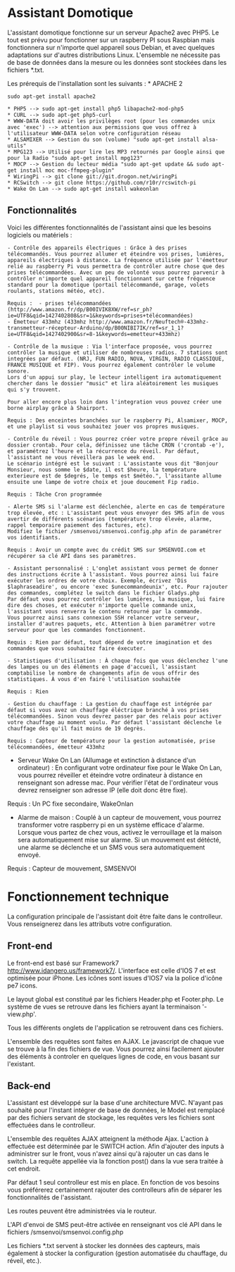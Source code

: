 Assistant Domotique
=====================

L'assistant domotique fonctionne sur un serveur Apache2 avec PHP5.
Le tout est prévu pour fonctionner sur un raspberry PI sous Raspbian mais fonctionnera sur n'importe quel appareil sous Debian, et avec quelques adaptations sur d'autres distributions Linux.
L'ensemble ne nécessite pas de base de données dans la mesure ou les données sont stockées dans les fichiers *.txt.

Les prérequis de l'installation sont les suivants : 
	* APACHE 2 

	sudo apt-get install apache2
	
	* PHP5 --> sudo apt-get install php5 libapache2-mod-php5
	* CURL --> sudo apt-get php5-curl
	* WWW-DATA doit avoir les privilèges root (pour les commandes unix avec 'exec') --> attention aux permissions que vous offrez à l'utilisateur WWW-DATA selon votre configuration réseau
	* ALSAMIXER --> Gestion du son (volume) "sudo apt-get install alsa-utils"
	* MPG123 --> Utilisé pour lire les MP3 retournés par Google ainsi que pour la Radio "sudo apt-get install mpg123"
	* MOCP --> Gestion du lecteur média "sudo apt-get update && sudo apt-get install moc moc-ffmpeg-plugin"
	* WiringPi --> git clone git://git.drogon.net/wiringPi
	* RCSwitch --> git clone https://github.com/r10r/rcswitch-pi
	* Wake On Lan --> sudo apt-get install wakeonlan

Fonctionnalités
---------------

Voici les différentes fonctionnalités de l'assistant ainsi que les besoins logiciels ou matériels :

	- Contrôle des appareils électriques : Grâce à des prises télécommandés. Vous pourrez allumer et éteindre vos prises, lumières, appareils électriques à distance. La fréquence utilisée par l'émetteur relié au raspberry Pi vous permettra de contrôler autre chose que des prises télécommandées. Avec un peu de volonté vous pourrez parvenir à contrôler n'importe quel appareil fonctionnant sur cette fréquence standard pour la domotique (portail télécommandé, garage, volets roulants, stations météo, etc).

	Requis :  - prises télécommandées (http://www.amazon.fr/dp/B00IVIK8XW/ref=sr_ph?ie=UTF8&qid=1427402808&sr=1&keywords=prises+télécommandées)
	- Émetteur 433mhz (433mhz http://www.amazon.fr/Neuftech®-433mhz-transmetteur-récepteur-Arduino/dp/B00NIBI7IK/ref=sr_1_1?ie=UTF8&qid=1427402900&sr=8-1&keywords=emetteur+433mhz)

	- Contrôle de la musique : Via l'interface proposée, vous pourrez contrôler la musique et utiliser de nombreuses radios. 7 stations sont integrées par défaut. (NRJ, FUN RADIO, NOVA, VIRGIN, RADIO CLASSIQUE, FRANCE MUSIQUE et FIP). Vous pourrez également contrôler le volume sonore. 
	Lors d'un appui sur play, le lecteur intelligent ira automatiquement chercher dans le dossier "music" et lira aléatoirement les musiques qui s'y trouvent. 

	Pour aller encore plus loin dans l'integration vous pouvez créer une borne airplay grâce à Shairport. 

	Requis : Des enceintes branchées sur le raspberry Pi, Alsamixer, MOCP, et une playlist si vous souhaitez jouer vos propres musiques.

	- Contrôle du réveil : Vous pourrez créer votre propre réveil grâce au dossier crontab. Pour cela, définissez une tâche CRON ('crontab -e'), et paramétrez l'heure et la récurrence du réveil. Par défaut, l'assistant ne vous réveillera pas le week end.
	Le scénario intégré est le suivant : L'assistante vous dit "Bonjour Monsieur, nous somme le $date, il est $heure, la température exterieure est de $degrés, le temps est $météo.", l'assitante allume ensuite une lampe de votre choix et joue doucement Fip radio.

	Requis : Tâche Cron programmée

	- Alerte SMS si l'alarme est déclenchée, alerte en cas de température trop élevée, etc : L'assistant peut vous envoyer des SMS afin de vous avertir de différents scénarios (température trop élevée, alarme, rappel temporaire paiement des factures, etc).
	Modifiez le fichier /smsenvoi/smsenvoi.config.php afin de paramétrer vos identifiants.

	Requis : Avoir un compte avec du crédit SMS sur SMSENVOI.com et récupérer sa clé API dans ses paramètres. 

	- Assistant personnalisé : L'onglet assistant vous permet de donner des instructions écrite à l'assistant. Vous pourrez ainsi lui faire exécuter les ordres de votre choix. Exemple, écrivez 'Dis $laphraseadire', ou encore 'exec $unecommandeunix', etc. Pour rajouter des commandes, complétez le switch dans le fichier Gladys.php
	Par défaut vous pourrez contrôler les lumières, la musique, lui faire dire des choses, et exécuter n'importe quelle commande unix, l'assistant vous renverra le contenu retourné par la commande.
	Vous pourrez ainsi sans connexion SSH relancer votre serveur, installer d'autres paquets, etc. Attention à bien paramétrer votre serveur pour que les commandes fonctionnent.

	Requis : Rien par défaut, tout dépend de votre imagination et des commandes que vous souhaitez faire éxecuter.

	- Statistiques d'utilisation : À chaque fois que vous déclenchez l'une des lampes ou un des éléments en page d'accueil, l'assistant comptabilise le nombre de changements afin de vous offrir des statistiques. À vous d'en faire l'utilisation souhaitée

	Requis : Rien

	- Gestion du chauffage : La gestion du chauffage est intégrée par défaut si vous avez un chauffage éléctrique branché à vos prises télécommandées. Sinon vous devrez passer par des relais pour activer votre chauffage au moment voulu. Par défaut l'assistant déclenche le chauffage dès qu'il fait moins de 19 degrès. 

	Requis : Capteur de température pour la gestion automatisée, prise télécommandées, émetteur 433mhz

- Serveur Wake On Lan (Allumage et extinction à distance d'un ordinateur) : En configurant votre ordinateur fixe pour le Wake On Lan, vous pourrez réveiller et éteindre votre ordinateur à distance en renseignant son adresse mac.
Pour vérifier l'état de l'ordinateur vous devrez renseigner son adresse IP (elle doit donc être fixe).

Requis : Un PC fixe secondaire, WakeOnlan

- Alarme de maison : Couplé à un capteur de mouvement, vous pourrez transformer votre raspberry pi en un système efficace d'alarme. Lorsque vous partez de chez vous, activez le verrouillage et la maison sera automatiquement mise sur alarme.
Si un mouvement est détécté, une alarme se déclenche et un SMS vous sera automatiquement envoyé.

Requis : Capteur de mouvement, SMSENVOI



Fonctionnement technique 
========================

La configuration principale de l'assistant doit être faite dans le controlleur. Vous renseignerez dans les attributs votre configuration.

Front-end
---------

Le front-end est basé sur Framework7 http://www.idangero.us/framework7/. L'interface est celle d'IOS 7 et est optimisée pour iPhone.
Les icônes sont issues d'IOS7 via la police d'icône pe7 icons.

Le layout global est constitué par les fichiers Header.php et Footer.php.
Le système de vues se retrouve dans les fichiers ayant la terminaison '-view.php'.

Tous les différents onglets de l'application se retrouvent dans ces fichiers. 

L'ensemble des requêtes sont faites en AJAX. Le javascript de chaque vue se trouve à la fin des fichiers de vue. Vous pourrez ainsi facilement ajouter des éléments à controler en quelques lignes de code, en vous basant sur l'existant.

Back-end
--------

L'assistant est développé sur la base d'une architecture MVC. N'ayant pas souhaité pour l'instant intégrer de base de données, le Model est remplacé par des fichiers servant de stockage, les requêtes vers les fichiers sont effectuées dans le controlleur. 

L'ensemble des requêtes AJAX atteignent la méthode Ajax. L'action à effectuée est déterminée par le SWITCH action. 
Afin d'ajouter des inputs à administrer sur le front, vous n'avez ainsi qu'à rajouter un cas dans le switch. La requête appellée via la fonction post() dans la vue sera traitée à cet endroit. 

Par défaut 1 seul controlleur est mis en place. En fonction de vos besoins vous préférerez certainement rajouter des controlleurs afin de séparer les fonctionnalités de l'assistant.

Les routes peuvent être administrées via le routeur.

L'API d'envoi de SMS peut-être activée en renseignant vos clé API dans le fichiers /smsenvoi/smsenvoi.config.php

Les fichiers *.txt servent à stocker les données des capteurs, mais également à stocker la configuration (gestion automatisée du chauffage, du réveil, etc.).










































